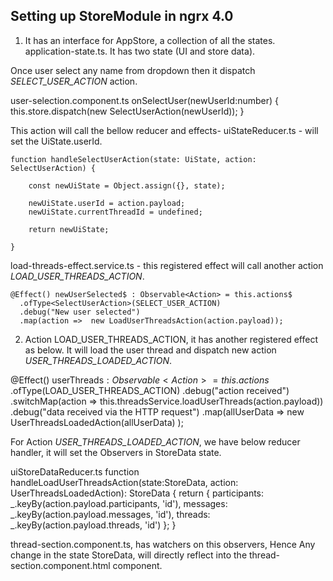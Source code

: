 ## Setting up StoreModule in ngrx 4.0
1. It has an interface for AppStore, a collection of all the states.
application-state.ts. It has two state (UI and store data).

Once user select any name from dropdown then it dispatch *SELECT_USER_ACTION* action.

user-selection.component.ts
   onSelectUser(newUserId:number) {
        this.store.dispatch(new SelectUserAction(newUserId));
    }

This action will call the bellow reducer and effects- 
uiStateReducer.ts - will set the UiState.userId.

    function handleSelectUserAction(state: UiState, action: SelectUserAction) {

        const newUiState = Object.assign({}, state);

        newUiState.userId = action.payload;
        newUiState.currentThreadId = undefined;

        return newUiState;

    }

load-threads-effect.service.ts - this registered effect will call another action *LOAD_USER_THREADS_ACTION*.

    @Effect() newUserSelected$ : Observable<Action> = this.actions$
      .ofType<SelectUserAction>(SELECT_USER_ACTION)
      .debug("New user selected")
      .map(action =>  new LoadUserThreadsAction(action.payload));

2. Action LOAD_USER_THREADS_ACTION, it has another registered effect as below. It will load the user thread and dispatch new action *USER_THREADS_LOADED_ACTION*.

 @Effect() userThreads$: Observable<Action> = this.actions$
      .ofType<LoadUserThreadsAction>(LOAD_USER_THREADS_ACTION)
      .debug("action received")
      .switchMap(action => this.threadsService.loadUserThreads(action.payload))
      .debug("data received via the HTTP request")
      .map(allUserData => new UserThreadsLoadedAction(allUserData) );

For Action *USER_THREADS_LOADED_ACTION*, we have below reducer handler, it will set the Observers in StoreData state. 

uiStoreDataReducer.ts
    function handleLoadUserThreadsAction(state:StoreData, action: UserThreadsLoadedAction): StoreData {
        return {
            participants: _.keyBy(action.payload.participants, 'id'),
            messages: _.keyBy(action.payload.messages, 'id'),
            threads: _.keyBy(action.payload.threads, 'id')
        };
    }

thread-section.component.ts, has watchers on this observers, Hence Any change in the state StoreData, will directly reflect into the thread-section.component.html component.